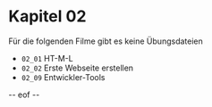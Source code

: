 # Kapitel 02 

Für die folgenden Filme gibt es keine Übungsdateien

- `02_01` HT-M-L 
- `02_02` Erste Webseite erstellen 
- `02_09` Entwickler-Tools

-- eof -- 
